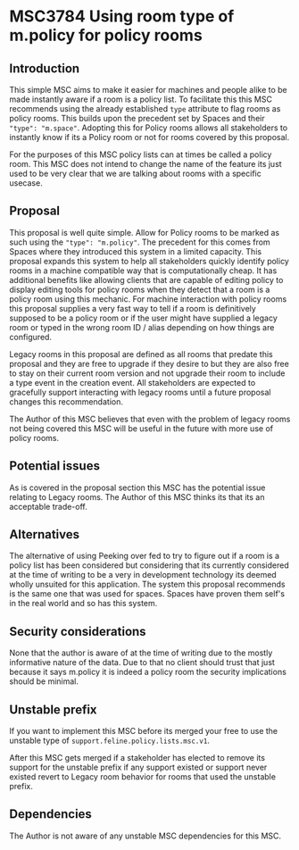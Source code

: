 # MSC3784 Using room type of m.policy for policy rooms

## Introduction

This simple MSC aims to make it easier for machines and people alike to be made instantly aware if a 
room is a policy list. To facilitate this this MSC recommends using the already established `type` 
attribute to flag rooms as policy rooms. This builds upon the precedent set by Spaces and their 
`"type": "m.space"`. Adopting this for Policy rooms allows all stakeholders to instantly know if its 
a Policy room or not for rooms covered by this proposal. 

For the purposes of this MSC policy lists can at times be called a policy room. This MSC does not intend 
to change the name of the feature its just used to be very clear that we are talking about rooms with a 
specific usecase. 

## Proposal

This proposal is well quite simple. Allow for Policy rooms to be marked as such using the 
`"type": "m.policy"`. The precedent for this comes from Spaces where they introduced this system in a
limited capacity. This proposal expands this system to help all stakeholders quickly identify 
policy rooms in a machine compatible way that is computationally cheap. It has additional benefits like
allowing clients that are capable of editing policy to display editing tools for policy rooms when they
detect that a room is a policy room using this mechanic. For machine interaction with policy rooms this
proposal supplies a very fast way to tell if a room is definitively supposed to be a policy room or if 
the user might have supplied a legacy room or typed in the wrong room ID / alias depending on how things
are configured. 

Legacy rooms in this proposal are defined as all rooms that predate this proposal and they are free to upgrade
if they desire to but they are also free to stay on their current room version and not upgrade their
room to include a type event in the creation event. All stakeholders are expected to gracefully support 
interacting with legacy rooms until a future proposal changes this recommendation. 

The Author of this MSC believes that even with the problem of legacy rooms not being covered this MSC will
be useful in the future with more use of policy rooms. 


## Potential issues

As is covered in the proposal section this MSC has the potential issue relating to Legacy rooms.
The Author of this MSC thinks its that its an acceptable trade-off. 


## Alternatives

The alternative of using Peeking over fed to try to figure out if a room is a policy list has been
considered but considering that its currently considered at the time of writing to be a very in development
technology its deemed wholly unsuited for this application. The system this proposal recommends is the same
one that was used for spaces. Spaces have proven them self's in the real world and so has this system.

## Security considerations

None that the author is aware of at the time of writing due to the mostly informative nature of the data.
Due to that no client should trust that just because it says m.policy it is indeed a policy room the security
implications should be minimal.

## Unstable prefix

If you want to implement this MSC before its merged your free to use the unstable type of 
`support.feline.policy.lists.msc.v1`. 

After this MSC gets merged if a stakeholder has elected to remove its support for the unstable prefix if any
support existed or support never existed revert to Legacy room behavior for rooms that used the unstable prefix.

## Dependencies

The Author is not aware of any unstable MSC dependencies for this MSC.
